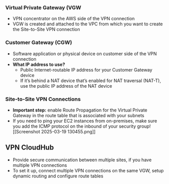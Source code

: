 ### Virtual Private Gateway (VGW
- VPN concentrator on the AWS side of the VPN connection
- VGW is created and attached to the VPC from which you want to create the Site-to-Site VPN connection

### Customer Gateway (CGW)
- Software application or physical device on customer side of the VPN connection
- **What IP address to use?** 
	- Public Internet-routable IP address for your Customer Gateway device 
	- If it’s behind a NAT device that’s enabled for NAT traversal (NAT-T), use the public IP address of the NAT device

### Site-to-Site VPN Connections
- **Important step:** enable Route Propagation for the Virtual Private Gateway in the route table that is associated with your subnets 
- If you need to ping your EC2 instances from on-premises, make sure you add the ICMP protocol on the inbound of your security group![[Screenshot 2025-03-19 130455.png]]
## VPN CloudHub
- Provide secure communication between multiple sites, if you have multiple VPN connections
- To set it up, connect multiple VPN connections on the same VGW, setup dynamic routing and configure route tables